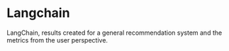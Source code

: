 # Langchain
LangChain, results created for a general recommendation system and the metrics from the user perspective. 
